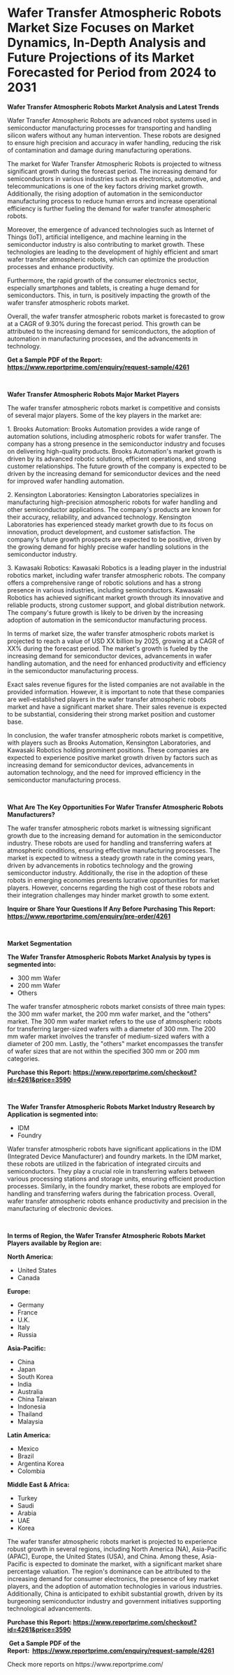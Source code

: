 <p><h1>Wafer Transfer Atmospheric Robots Market Size Focuses on Market Dynamics, In-Depth Analysis and Future Projections of its Market Forecasted for Period from 2024 to 2031</h1></p><p><strong>Wafer Transfer Atmospheric Robots Market Analysis and Latest Trends</strong></p>
<p><p>Wafer Transfer Atmospheric Robots are advanced robot systems used in semiconductor manufacturing processes for transporting and handling silicon wafers without any human intervention. These robots are designed to ensure high precision and accuracy in wafer handling, reducing the risk of contamination and damage during manufacturing operations.</p><p>The market for Wafer Transfer Atmospheric Robots is projected to witness significant growth during the forecast period. The increasing demand for semiconductors in various industries such as electronics, automotive, and telecommunications is one of the key factors driving market growth. Additionally, the rising adoption of automation in the semiconductor manufacturing process to reduce human errors and increase operational efficiency is further fueling the demand for wafer transfer atmospheric robots.</p><p>Moreover, the emergence of advanced technologies such as Internet of Things (IoT), artificial intelligence, and machine learning in the semiconductor industry is also contributing to market growth. These technologies are leading to the development of highly efficient and smart wafer transfer atmospheric robots, which can optimize the production processes and enhance productivity.</p><p>Furthermore, the rapid growth of the consumer electronics sector, especially smartphones and tablets, is creating a huge demand for semiconductors. This, in turn, is positively impacting the growth of the wafer transfer atmospheric robots market. </p><p>Overall, the wafer transfer atmospheric robots market is forecasted to grow at a CAGR of 9.30% during the forecast period. This growth can be attributed to the increasing demand for semiconductors, the adoption of automation in manufacturing processes, and the advancements in technology.</p></p>
<p><strong>Get a Sample PDF of the Report:&nbsp; <a href="https://www.reportprime.com/enquiry/request-sample/4261">https://www.reportprime.com/enquiry/request-sample/4261</a></strong></p>
<p>&nbsp;</p>
<p><strong>Wafer Transfer Atmospheric Robots Major Market Players</strong></p>
<p><p>The wafer transfer atmospheric robots market is competitive and consists of several major players. Some of the key players in the market are:</p><p>1. Brooks Automation: Brooks Automation provides a wide range of automation solutions, including atmospheric robots for wafer transfer. The company has a strong presence in the semiconductor industry and focuses on delivering high-quality products. Brooks Automation's market growth is driven by its advanced robotic solutions, efficient operations, and strong customer relationships. The future growth of the company is expected to be driven by the increasing demand for semiconductor devices and the need for improved wafer handling automation.</p><p>2. Kensington Laboratories: Kensington Laboratories specializes in manufacturing high-precision atmospheric robots for wafer handling and other semiconductor applications. The company's products are known for their accuracy, reliability, and advanced technology. Kensington Laboratories has experienced steady market growth due to its focus on innovation, product development, and customer satisfaction. The company's future growth prospects are expected to be positive, driven by the growing demand for highly precise wafer handling solutions in the semiconductor industry.</p><p>3. Kawasaki Robotics: Kawasaki Robotics is a leading player in the industrial robotics market, including wafer transfer atmospheric robots. The company offers a comprehensive range of robotic solutions and has a strong presence in various industries, including semiconductors. Kawasaki Robotics has achieved significant market growth through its innovative and reliable products, strong customer support, and global distribution network. The company's future growth is likely to be driven by the increasing adoption of automation in the semiconductor manufacturing process.</p><p>In terms of market size, the wafer transfer atmospheric robots market is projected to reach a value of USD XX billion by 2025, growing at a CAGR of XX% during the forecast period. The market's growth is fueled by the increasing demand for semiconductor devices, advancements in wafer handling automation, and the need for enhanced productivity and efficiency in the semiconductor manufacturing process.</p><p>Exact sales revenue figures for the listed companies are not available in the provided information. However, it is important to note that these companies are well-established players in the wafer transfer atmospheric robots market and have a significant market share. Their sales revenue is expected to be substantial, considering their strong market position and customer base.</p><p>In conclusion, the wafer transfer atmospheric robots market is competitive, with players such as Brooks Automation, Kensington Laboratories, and Kawasaki Robotics holding prominent positions. These companies are expected to experience positive market growth driven by factors such as increasing demand for semiconductor devices, advancements in automation technology, and the need for improved efficiency in the semiconductor manufacturing process.</p></p>
<p>&nbsp;</p>
<p><strong>What Are The Key Opportunities For Wafer Transfer Atmospheric Robots Manufacturers?</strong></p>
<p><p>The wafer transfer atmospheric robots market is witnessing significant growth due to the increasing demand for automation in the semiconductor industry. These robots are used for handling and transferring wafers at atmospheric conditions, ensuring effective manufacturing processes. The market is expected to witness a steady growth rate in the coming years, driven by advancements in robotics technology and the growing semiconductor industry. Additionally, the rise in the adoption of these robots in emerging economies presents lucrative opportunities for market players. However, concerns regarding the high cost of these robots and their integration challenges may hinder market growth to some extent.</p></p>
<p><strong>Inquire or Share Your Questions If Any Before Purchasing This Report: <a href="https://www.reportprime.com/enquiry/pre-order/4261">https://www.reportprime.com/enquiry/pre-order/4261</a></strong></p>
<p>&nbsp;</p>
<p><strong>Market Segmentation</strong></p>
<p><strong>The Wafer Transfer Atmospheric Robots Market Analysis by types is segmented into:</strong></p>
<p><ul><li>300 mm Wafer</li><li>200 mm Wafer</li><li>Others</li></ul></p>
<p><p>The wafer transfer atmospheric robots market consists of three main types: the 300 mm wafer market, the 200 mm wafer market, and the "others" market. The 300 mm wafer market refers to the use of atmospheric robots for transferring larger-sized wafers with a diameter of 300 mm. The 200 mm wafer market involves the transfer of medium-sized wafers with a diameter of 200 mm. Lastly, the "others" market encompasses the transfer of wafer sizes that are not within the specified 300 mm or 200 mm categories.</p></p>
<p><strong>Purchase this Report:&nbsp;<a href="https://www.reportprime.com/checkout?id=4261&price=3590">https://www.reportprime.com/checkout?id=4261&price=3590</a></strong></p>
<p>&nbsp;</p>
<p><strong>The Wafer Transfer Atmospheric Robots Market Industry Research by Application is segmented into:</strong></p>
<p><ul><li>IDM</li><li>Foundry</li></ul></p>
<p><p>Wafer transfer atmospheric robots have significant applications in the IDM (Integrated Device Manufacturer) and foundry markets. In the IDM market, these robots are utilized in the fabrication of integrated circuits and semiconductors. They play a crucial role in transferring wafers between various processing stations and storage units, ensuring efficient production processes. Similarly, in the foundry market, these robots are employed for handling and transferring wafers during the fabrication process. Overall, wafer transfer atmospheric robots enhance productivity and precision in the manufacturing of electronic devices.</p></p>
<p>&nbsp;</p>
<p><strong>In terms of Region, the Wafer Transfer Atmospheric Robots Market Players available by Region are:</strong></p>
<p>
    <p> <strong> North America: </strong>
        <ul>
            <li>United States</li>
            <li>Canada</li>
        </ul>
        </p> 
    <p> <strong> Europe: </strong>
        <ul>
            <li>Germany</li>
            <li>France</li>
            <li>U.K.</li>
            <li>Italy</li>
            <li>Russia</li>
        </ul>
        </p> 
    <p> <strong> Asia-Pacific: </strong>
        <ul>
            <li>China</li>
            <li>Japan</li>
            <li>South Korea</li>
            <li>India</li>
            <li>Australia</li>
            <li>China Taiwan</li>
            <li>Indonesia</li>
            <li>Thailand</li>
            <li>Malaysia</li>
        </ul>
        </p> 
    <p> <strong> Latin America: </strong>
        <ul>
            <li>Mexico</li>
            <li>Brazil</li>
            <li>Argentina Korea</li>
            <li>Colombia</li>
        </ul>
        </p> 
    <p> <strong> Middle East & Africa: </strong>
        <ul>
            <li>Turkey</li>
            <li>Saudi</li>
            <li>Arabia</li>
            <li>UAE</li>
            <li>Korea</li>
        </ul>
    </p>
    </p>
<p><p>The wafer transfer atmospheric robots market is projected to experience robust growth in several regions, including North America (NA), Asia-Pacific (APAC), Europe, the United States (USA), and China. Among these, Asia-Pacific is expected to dominate the market, with a significant market share percentage valuation. The region's dominance can be attributed to the increasing demand for consumer electronics, the presence of key market players, and the adoption of automation technologies in various industries. Additionally, China is anticipated to exhibit substantial growth, driven by its burgeoning semiconductor industry and government initiatives supporting technological advancements.</p></p>
<p><strong>Purchase this Report: <a href="https://www.reportprime.com/checkout?id=4261&price=3590">https://www.reportprime.com/checkout?id=4261&price=3590</a></strong></p>
<p>&nbsp;<strong>Get a Sample PDF of the Report:&nbsp;&nbsp;<a href="https://www.reportprime.com/enquiry/request-sample/4261">https://www.reportprime.com/enquiry/request-sample/4261</a></strong></p>
<p><strong></strong></p>
<p>Check more reports on https://www.reportprime.com/</p>